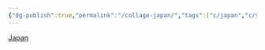 ```yaml
---
{"dg-publish":true,"permalink":"/collage-japan/","tags":["c/japan","c/yellow","c/building","c/number","c/park","c/water","c/flight-ticket","c/trip"],"created":"2024-01-01T16:14:05.007-05:00","updated":"2024-01-01T17:18:52.075-05:00"}
---
```



[Japan](https://www.instagram.com/p/Bybov_lhS5_/)